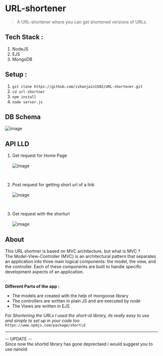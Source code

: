 # URL-shortener
> A URL-shortener where you can get shortened versions of URLs.

## Tech Stack :
1. NodeJS
2. EJS
3. MongoDB

## Setup : 
1. `git clone https://github.com/ishanjain1502/URL-shortener.git`
2. `cd url-shortner`
3. `npm install`
4. `node server.js`

## DB Schema
![image](https://user-images.githubusercontent.com/56102033/168487427-afb268ab-a784-460c-9942-a17a58cd2fe4.png)

## API LLD
1. Get request for Home Page <br/> <br/>
![image](https://user-images.githubusercontent.com/56102033/168488920-128159bc-e772-44da-b2cf-5e1c527d2d9a.png)
<br/>


2. Post request for getting short url of a link<br/> <br/>
![image](https://user-images.githubusercontent.com/56102033/168488943-859aff67-51b8-45c5-8b5d-ce1ce22ee24d.png)

<br/>

3. Get request with the shorturl<br/> <br/>
![image](https://user-images.githubusercontent.com/56102033/168488961-832000df-4aaa-4fee-9a34-1e83e32b85d1.png)



## About

This URL shortner is based on MVC architecture, but what is MVC ? 
<br/>
The Model-View-Controller (MVC) is an architectural pattern that separates an application into three main logical components: the model, the view, and the controller. Each of these components are built to handle specific development aspects of an application.

<br/>
  <b>Different Parts of the app : </b>

<ul>
<li>The models are created with the help of mongoose library</li>
<li>The controllers are written in plain JS and are executed by node</li>  
<li>The Views are written in EJS</li>
</ul>

<i>For Shortening the URLs I used the short-id library, its really easy to use and simple to set up in your code too </i> `https://www.npmjs.com/package/shortid` <br/>
<hr/>
-- UPDATE -- <br/>
Since now the shortid library has gone deprectaed i would suggest you to use nanoid
<br/>
